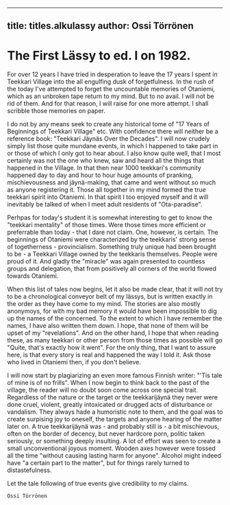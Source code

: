 
---

title: titles.alkulassy
author: Ossi Törrönen
---


    
# The First Lässy to ed. I on 1982.

For over 12 years I have tried in desperation to leave the 17 years I spent in Teekkari Village into the all engulfing dusk of forgetfulness.
 In the rush of the today I've attempted to forget the uncountable memories of Otaniemi, which as an unbroken tape return to my mind.
 But to no avail.
 I will not be rid of them.
 And for that reason, I will raise for one more attempt.
 I shall scribble those memories on paper.


I do not by any means seek to create any historical tome of "17 Years of Beginnings of Teekkari Village" etc.
 With confidence there will neither be a reference book: "Teekkari Jäynäs Over the Decades".
 I will now crudely simply list those quite mundane events, in which I happened to take part in or those of which I only got to hear about.
 I also know quite well, that I most certainly was not the one who knew, saw and heard all the things that happened in the Village.
 In that then near 1000 teekkari's community happened day to day and hour to hour huge amounts of pranking, mischievousness and jäynä-making, that came and went without so much as anyone registering it.
 Those all together in my mind formed the true teekkari spirit into Otaniemi.
 In that spirit I too enjoyed myself and it will inevitably be talked of when I meet adult residents of "Ota-paradise".


Perhpas for today's student it is somewhat interesting to get to know the "teekkari mentality" of those times.
 Were those times more efficient or preferrable than today - that I dare not claim.
 One, however, is certain.
 The beginnings of Otaniemi were characterized by the teekkaris' strong sense of togetherness - provincialism.
 Something truly unique had been brought to be - a Teekkari Village owned by the teekkaris themselves.
 People were proud of it.
 And gladly the "miracle" was again presented to countless groups and delegation, that from positively all corners of the world flowed towards Otaniemi.


When this list of tales now begins, let it also be made clear, that it will not try to be a chronological conveyor belt of my lässys, but is written exactly in the order as they have come to my mind.
 The stories are also mostly anonymoys, for with my bad memory it would have been impossible to dig up the names of the concerned.
 To the extent to which I have remember the names, I have also written them down.
 I hope, that none of them will be upset of my "revelations".
 And on the other hand, I hope that when reading these, as many teekkari or other person from those times as possible will go "Quite, that's exactly how it went".
 For the only thing, that I want to assure here, is that every story is real and happened the way I told it.
 Ask those who lived in Otaniemi then, if you don't believe.


I will now start by plagiarizing an even more famous Finnish writer: "'Tis tale of mine is of no frills".
 When I now begin to think back to the past of the village, the reader will no doubt soon come across one special trait.
 Regardless of the nature or the target or the teekkarijäynä they never were done cruel, violent, greatly intoxicated or drugged acts of disturbance or vandalism.
 They always hade a humoristic note to them, and the goal was to create surpising joy to oneself, the targets and anyone hearing of the matter later on.
 A true teekkarijäynä was - and probably still is - a bit mischievous, often on the border of decency, but never hardcore porn, politic taken seriously, or something deeply insulting.
 A lot of effort was seen to create a small unconventional joyous moment.
 Wooden axes however were tossed all the time "without causing lasting harm for anyone".
 Alcohol might indeed have "a certain part to the matter", but for things rarely turned to distastefulness.

Let the tale following of true events give credibility to my claims.

    Ossi Törrönen


